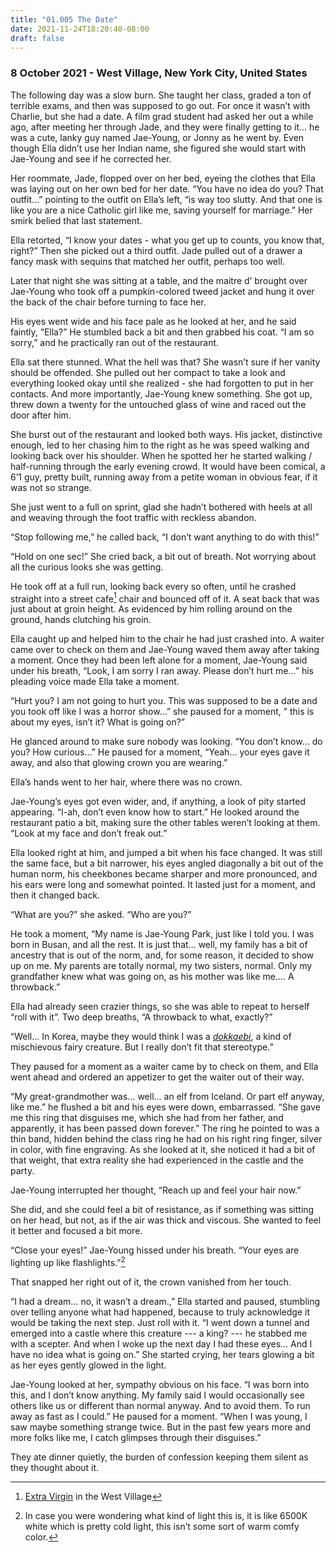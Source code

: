 ```yaml
---
title: "01.005 The Date"
date: 2021-11-24T18:20:40-08:00
draft: false
---
```

### 8 October 2021 - West Village, New York City, United States

The following day was a slow burn. She taught her class, graded a ton of terrible exams, and then was supposed to go out. For once it wasn’t with Charlie, but she had a date. A film grad student had asked her out a while ago, after meeting her through Jade, and they were finally getting to it… he was a cute, lanky guy named Jae-Young, or Jonny as he went by. Even though Ella didn’t use her Indian name, she figured she would start with Jae-Young and see if he corrected her.

Her roommate, Jade, flopped over on her bed, eyeing the clothes that Ella was laying out on her own bed for her date. “You have no idea do you? That outfit...” pointing to the outfit on Ella’s left, “is way too slutty. And that one is like you are a nice Catholic girl like me, saving yourself for marriage.” Her smirk belied that last statement.

Ella retorted, “I know your dates - what you get up to counts, you know that, right?” Then she picked out a third outfit. Jade pulled out of a drawer a fancy mask with sequins that matched her outfit, perhaps too well.   

Later that night she was sitting at a table, and the maitre d’ brought over Jae-Young who took off a pumpkin-colored tweed jacket and hung it over the back of the chair before turning to face her. 

His eyes went wide and his face pale as he looked at her, and he said faintly, “Ella?” He stumbled back a bit and then grabbed his coat. “I am so sorry,” and he practically ran out of the restaurant.

Ella sat there stunned. What the hell was that? She wasn’t sure if her vanity should be offended. She pulled out her compact to take a look and everything looked okay until she realized - she had forgotten to put in her contacts. And more importantly, Jae-Young knew something. She got up, threw down a twenty for the untouched glass of wine and raced out the door after him.

She burst out of the restaurant and looked both ways.  His jacket, distinctive enough, led to her chasing him to the right as he was speed walking and looking back over his shoulder. When he spotted her he started walking / half-running through the early evening crowd. It would have been comical, a 6’1 guy, pretty built, running away from a petite woman in obvious fear, if it was not so strange.

She just went to a full on sprint, glad she hadn’t bothered with heels at all and weaving through the foot traffic with reckless abandon. 

“Stop following me,” he called back, “I don’t want anything to do with this!”

“Hold on one sec!” She cried back, a bit out of breath. Not worrying about all the curious looks she was getting. 

He took off at a full run, looking back every so often, until he crashed straight into a street cafe[^3] chair and bounced off of it. A seat back that was just about at groin height. As evidenced by him rolling around on the ground, hands clutching his groin.  

Ella caught up and helped him to the chair he had just crashed into. A waiter came over to check on them and Jae-Young waved them away after taking a moment. Once they had been left alone for a moment, Jae-Young said under his breath, “Look, I am sorry I ran away.  Please don’t hurt me…” his pleading voice made Ella take a moment. 

“Hurt you? I am not going to hurt you. This was supposed to be a date and you took off like I was a horror show…” she paused for a moment, ” this is about my eyes, isn’t it? What is going on?”

He glanced around to make sure nobody was looking. “You don’t know… do you? How curious…” He paused for a moment, “Yeah… your eyes gave it away, and also that glowing crown you are wearing.”

Ella’s hands went to her hair, where there was no crown.

Jae-Young’s eyes got even wider, and, if anything, a look of pity started appearing. “I-ah, don’t even know how to start.” He looked around the restaurant patio a bit, making sure the other tables weren’t looking at them. “Look at my face and don’t freak out.”

Ella looked right at him, and jumped a bit when his face changed. It was still the same face, but a bit narrower, his eyes angled diagonally a bit out of the human norm, his cheekbones became sharper and more pronounced, and his ears were long and somewhat pointed. It lasted just for a moment, and then it changed back.

“What are you?” she asked. “Who are you?”

He took a moment, “My name is Jae-Young Park, just like I told you. I was born in Busan, and all the rest. It is just that… well, my family has a bit of ancestry that is out of the norm, and, for some reason, it decided to show up on me. My parents are totally normal, my two sisters, normal. Only my grandfather knew what was going on, as his mother was like me…. A throwback.”

Ella had already seen crazier things, so she was able to repeat to herself “roll with it”. Two deep breaths, “A throwback to what, exactly?”

“Well… In Korea, maybe they would think I was a <i lang="ko">[dokkaebi](https://en.wikipedia.org/wiki/Dokkaebi)</i>, a kind of mischievous fairy creature. But I really don’t fit that stereotype.”

They paused for a moment as a waiter came by to check on them, and Ella went ahead and ordered an appetizer to get the waiter out of their way.

“My great-grandmother was… well... an elf from Iceland. Or part elf anyway, like me.” he flushed a bit and his eyes were down, embarrassed. “She gave me this ring that disguises me, which she had from her father, and apparently, it has been passed down forever.” The ring he pointed to was a thin band, hidden behind the class ring he had on his right ring finger, silver in color, with fine engraving. As she looked at it, she noticed it had a bit of that weight, that extra reality she had experienced in the castle and the party.

Jae-Young interrupted her thought, “Reach up and feel your hair now.”

She did, and she could feel a bit of resistance, as if something was sitting on her head, but not, as if the air was thick and viscous. She wanted to feel it better and focused a bit more.

“Close your eyes!” Jae-Young hissed under his breath. “Your eyes are lighting up like flashlights.”[^4]

That snapped her right out of it, the crown vanished from her touch.

“I had a dream… no, it wasn’t a dream.,” Ella started and paused, stumbling over telling anyone what had happened, because to truly acknowledge it would be taking the next step. Just roll with it. “I went down a tunnel and emerged into a castle where this creature --- a king? --- he stabbed me with a scepter. And when I woke up the next day I had these eyes… And I have no idea what is going on.” She started crying, her tears glowing a bit as her eyes gently glowed in the light.

Jae-Young looked at her, sympathy obvious on his face. “I was born into this, and I don’t know anything. My family said I would occasionally see others like us or different than normal anyway. And to avoid them. To run away as fast as I could.” He paused for a moment. “When I was young, I saw maybe something strange twice. But in the past few years more and more folks like me, I catch glimpses through their disguises.”

They ate dinner quietly, the burden of confession keeping them silent as they thought about it.

[^3]: [Extra Virgin](https://www.extravirginrestaurant.com/) in the West Village
[^4]: In case you were wondering what kind of light this is, it is like 6500K white which is pretty cold light, this isn’t some sort of warm comfy color.
